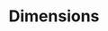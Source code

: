 ---
layout: default
bigquery: https://console.cloud.google.com/bigquery?p=covid-19-dimensions-ai&page=table&d=data&t=publications
contributors: Digital Science, https://www.digital-science.com/
cost: Free for personal, non-commercial use.
description: Dimensions contains more than 100 million publications, ranging from
  articles published in scholarly journals, books and book chapters, to preprints
  and conference proceedings. All publications are contextualized with linked data
  sets, funding, publications, patents, clinical trials, and policy documents. You
  can also view associated categories, funders, institutions, and researcher profiles.
documentation: https://docs.dimensions.ai/bigquery/index.html
last_edit: 04/12/2022, 05:36:33
location: https://www.dimensions.ai/products/free/
maintained_by: Digital Science, https://www.digital-science.com/
schema_fields:
- category_for
- category_hrcs_hc
- research_orgs
- expiration_date
- repository_url
- book_title
- application_number
- category_icrp_ct
- research_org_state_codes
- source_id
- isbn
- resulting_publication_doi
- funder_org_state_codes
- phase
- funding_usd
- year
- date_online
- metrics
- issue
- citations_count
- granted_date
- funder_org_countries
- investigators
- assignee_orgs
- journal_lists
- funding_gbp
- category_rcdc
- end_year
- priority_date
- filing_status
- pages
- altmetrics
- relationships
- id
- repository_name
- description
- acronym
- researcher_ids
- license
- research_org_countries
- organisation_details
- funding_chf
- citation_string
- active_years
- foa_number
- funding_cad
- established
- research_org_state_names
- conditions
- email_address
- jurisdiction
- clinical_trial_ids
- kind
- family_id
- aliases
- pmid
- external_ids
- parent_id
- expiration_year
- created_date
- abstract
- current_assignee_orgs
- open_access_categories
- type
- associated_grant_ids
- ipcr
- supporting_grant_ids
- original_assignee
- associated_publication_doi
- publisher
- inventor_names
- funding_details
- category_bra
- assignee_countries
- associated_publication_id
- filing_date
- funding_amount
- funding_aud
- labels
- eisbn
- category_icrp_cso
- linkout
- funding_eur
- acronyms
- category_uoa
- funding_cny
- research_org_city_names
- citations
- arxiv_id
- links
- book_series_title
- filing_year
- authors
- proceedings_title
- gender
- associated_publication_arxiv_id
- pmcid
- funder_orgs
- publication_ids
- cpc
- category_hra
- resulting_publication_ids
- family_count
- name
- current_assignee
- address
- title
- registry
- mesh_terms
- funder_org_acronyms
- brief_title
- mesh_headings
- original_abstract
- cited_by_ids
- types
- end_date
- publication_year
- date_normal
- interventions
- category_sdg
- date
- start_date
- subtitles
- categories
- funder_org_cities
- original_assignee_countries
- language
- legal_status
- funding_currency
- date_print
- research_org_country_names
- funder_countries
- funding_jpy
- legal_events
- volume
- acknowledgements
- publication_date
- associated_publication_pmid
- repository_id
- reference_ids
- funding_nzd
- original_assignee_orgs
- original_title
- granted_year
- patent_ids
- date_inserted
- embargo_date
- grant_number
- wikipedia_url
- date_modified
- funder_org
- research_org_cities
- journal
- open_access_categories_v2
- conference
- priority_year
- current_assignee_countries
- concepts
- editors
- family_members_ids
- status
- category_hrcs_rac
- date_imported_gbq
- start_year
- doi
shortname: dimensions
tags:
- scholarly literature
- patents
- funding
- clinical trials
- academic profiles
terms_of_use: 'Use of both the Dimensions COVID-19 dataset and full Dimensions dataset
  are subject to the Dimensions Terms of use: https://www.dimensions.ai/policies-terms-legal '
title: Dimensions
uuid: dcff88bd-fe6b-4fdb-8159-809bf9d7bc1c
---